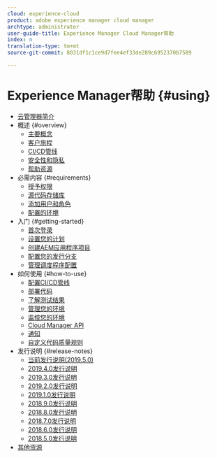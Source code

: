 ```yaml
---
cloud: experience-cloud
product: adobe experience manager cloud manager
archtype: administrator
user-guide-title: Experience Manager Cloud Manager帮助
index: n
translation-type: tm+mt
source-git-commit: 8031df1c1ce9d7fee4ef33de289c6952370b7589

---
```



# Experience Manager帮助 {#using}

+ [云管理器简介](introduction-to-cloud-manager.md)
+ 概述 {#overview}
   + [主要概念](key-concepts.md)
   + [客户旅程](customer-journey.md)
   + [CI/CD管线](ci-cd-pipeline.md)
   + [安全性和隐私](security-and-privacy.md)
   + [帮助资源](help-resources.md)
+ 必需内容 {#requirements}
   + [授予权限](access-rights-granted.md)
   + [源代码存储库](source-code-repository.md)
   + [添加用户和角色](setting-up-users-and-roles.md)
   + [配置的环境](environments-provisioned.md)
+ 入门 {#getting-started}
   + [首次登录](first-time-login.md)
   + [设置您的计划](setting-up-program.md)
   + [创建AEM应用程序项目](create-an-application-project.md)
   + [配置您的发行分支](configure-your-release-branches.md)
   + [管理调度程序配置](dispatcher-configurations.md)
+ 如何使用 {#how-to-use}
   + [配置CI/CD管线](configuring-pipeline.md)
   + [部署代码](deploying-code.md)
   + [了解测试结果](understand-your-test-results.md)
   + [管理您的环境](manage-your-environment.md)
   + [监控您的环境](monitor-your-environments.md)
   + [Cloud Manager API](https://www.adobe.io/apis/experiencecloud/cloud-manager/docs.html)
   + [通知](notifications.md)
   + [自定义代码质量规则](custom-code-quality-rules.md)
+ 发行说明 {#release-notes}
   + [当前发行说明(2019.5.0)](release-notes-current.md)
   + [2019.4.0发行说明](release-notes-2019-4-0.md)
   + [2019.3.0发行说明](release-notes-2019-3-0.md)
   + [2019.2.0发行说明](release-notes-2019-2-0.md)
   + [2019.1.0发行说明](release-notes-2019-1-0.md)
   + [2018.9.0发行说明](release-notes-2018-9-0.md)
   + [2018.8.0发行说明](release-notes-2018-8-0.md)
   + [2018.7.0发行说明](release-notes-2018-7-0.md)
   + [2018.6.0发行说明](release-notes-2018-6-0.md)
   + [2018.5.0发行说明](release-notes-2018-5-0.md)
+ [其他资源](additional-resources.md)

